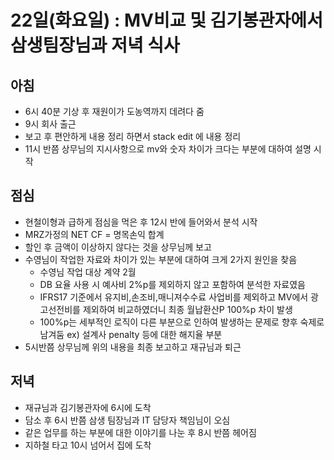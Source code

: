 # 22일(화요일) : MV비교 및 김기봉관자에서 삼생팀장님과 저녁 식사

## 아침
* 6시 40분 기상 후 재원이가 도농역까지 데려다 줌
* 9시 회사 출근
* 보고 후 편안하게 내용 정리 하면서 stack edit 에 내용 정리 
* 11시 반쯤 상무님의 지시사항으로 mv와 숫자 차이가 크다는 부분에 대하여 설명 시작

## 점심
* 현철이형과 급하게 점심을 먹은 후 12시 반에 들어와서 분석 시작 
* MRZ가정의 NET CF = 명목손익 합계 
* 할인 후 금액이 이상하지 않다는 것을 상무님께 보고 
* 수영님이 작업한 자료와 차이가 있는 부분에 대하여 크게 2가지 원인을 찾음
  - 수영님 작업 대상 계약 2월 
  - DB 요율 사용 시 예사비 2%p를 제외하지 않고 포함하여 분석한 자료였음
  -  IFRS17 기준에서 유지비,손조비,매니져수수료 사업비를 제외하고 MV에서 광고선전비를 제외하여 비교하였더니 최종 월납환산P 100%p 차이 발생
  - 100%p는 세부적인 로직이 다른 부분으로 인하여 발생하는 문제로 향후 숙제로 남겨둠 ex) 설계사 penalty 등에 대한 해지율 부분
* 5시반쯤 상무님께 위의 내용을 최종 보고하고 재규님과 퇴근

## 저녁

* 재규님과 김기봉관자에 6시에 도착
* 담소 후 6시 반쯤 삼생 팀장님과 IT 담당자 책임님이 오심
* 같은 업무를 하는 부분에 대한 이야기를 나눈 후 8시 반쯤 헤어짐
* 지하철 타고 10시 넘어서 집에 도착

<!--stackedit_data:
eyJoaXN0b3J5IjpbMTU1OTEwMDQwM119
-->